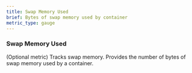 ```yaml
---
title: Swap Memory Used
brief: Bytes of swap memory used by container
metric_type: gauge
---
```

### Swap Memory Used

(Optional metric) Tracks swap memory. Provides the number of bytes of swap memory used by a container.
